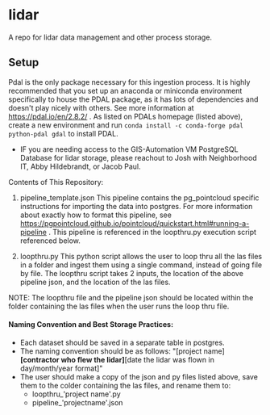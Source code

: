 # lidar
A repo for lidar data management and other process storage. 


## Setup 
Pdal is the only package necessary for this ingestion process. It is highly recommended that you set up an anaconda or miniconda environment specifically to house the PDAL package, as it has lots of dependencies and doesn't play nicely with others. See more information at https://pdal.io/en/2.8.2/ . 
As listed on PDALs homepage (listed above), create a new environment and run `conda install -c conda-forge pdal python-pdal gdal` to install PDAL. 

 - IF you are needing access to the GIS-Automation VM PostgreSQL Database for lidar storage, please reachout to Josh with Neighborhood IT, Abby Hildebrandt, or Jacob Paul.

Contents of This Repository: 

1. pipeline_template.json
    This pipeline contains the pg_pointcloud specific instructions for importing the data into postgres. For more information about exactly how to format this pipeline, see https://pgpointcloud.github.io/pointcloud/quickstart.html#running-a-pipeline . This pipeline is referenced in the loopthru.py execution script referenced below. 

2. loopthru.py
    This python script allows the user to loop thru all the las files in a folder and ingest them using a single command, instead of going file by file. The loopthru script takes 2 inputs, the location of the above pipeline json, and the location of the las files. 

 NOTE: The loopthru file and the pipeline json should be located within the folder containing the las files when the user runs the loop thru file.  

#### Naming Convention and Best Storage Practices: 
    
- Each dataset should be saved in a separate table in postgres. 
- The naming convention should be as follows: "[project name]__[contractor who flew the lidar]__[date the lidar was flown in day/month/year format]"
- The user should make a copy of the json and py files listed above, save them to the colder containing the las files, and rename them to: 
    - loopthru_'project name'.py 
    - pipeline_'projectname'.json